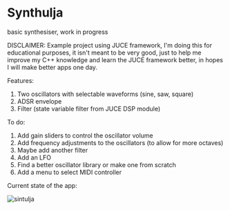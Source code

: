 # Synthulja
basic synthesiser, work in progress


DISCLAIMER: Example project using JUCE framework, I'm doing this for educational purposes, it isn't meant to be very good, just to help me improve my C++ knowledge and learn the JUCE framework better, in hopes I will make better apps one day.


Features:

1. Two oscillators with selectable waveforms (sine, saw, square)
2. ADSR envelope
3. Filter (state variable filter from JUCE DSP module)

To do:
1. Add gain sliders to control the oscillator volume
2. Add frequency adjustments to the oscillators (to allow for more octaves)
3. Maybe add another filter
4. Add an LFO
5. Find a better oscillator library or make one from scratch
6. Add a menu to select MIDI controller

Current state of the app:

![sintulja](https://user-images.githubusercontent.com/46653661/53830270-57a15500-3f82-11e9-959c-a4863e5d3331.PNG)


